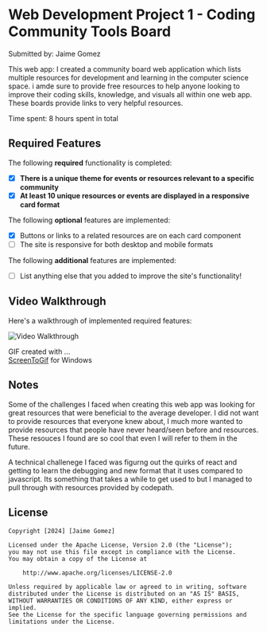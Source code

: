 # Web Development Project 1 - Coding Community Tools Board

Submitted by: Jaime Gomez

This web app: I created a community board web application which lists multiple resources for development and learning in the computer science space. i amde sure to provide free resources to help anyone looking to improve their coding skills, knowledge, and visuals all within one web app. These boards provide links to very helpful resources.

Time spent: 8 hours spent in total

## Required Features

The following **required** functionality is completed:

- [X] **There is a unique theme for events or resources relevant to a specific community**
- [X] **At least 10 unique resources or events are displayed in a responsive card format**

The following **optional** features are implemented:

- [X] Buttons or links to a related resources are on each card component
- [ ] The site is responsive for both desktop and mobile formats

The following **additional** features are implemented:

* [ ] List anything else that you added to improve the site's functionality!

## Video Walkthrough

Here's a walkthrough of implemented required features:

<img src='https://imgur.com/a/yrwTWC1.gif' title='Video Walkthrough' width='' alt='Video Walkthrough' />

GIF created with ...  
[ScreenToGif](https://www.screentogif.com/) for Windows


## Notes

Some of the challenges I faced when creating this web app was looking for great resources that were beneficial to the average developer. I did not want to provide resources that everyone knew about, I much more wanted to provide resources that people have never heard/seen before and resources. These resouces I found are so cool that even I will refer to them in the future.

A technical challenege I faced was figurng out the quirks of react and getting to learn the debugging and new format that it uses compared to javascript. Its something that takes a while to get used to but I managed to pull through with resources provided by codepath.

## License

    Copyright [2024] [Jaime Gomez]

    Licensed under the Apache License, Version 2.0 (the "License");
    you may not use this file except in compliance with the License.
    You may obtain a copy of the License at

        http://www.apache.org/licenses/LICENSE-2.0

    Unless required by applicable law or agreed to in writing, software
    distributed under the License is distributed on an "AS IS" BASIS,
    WITHOUT WARRANTIES OR CONDITIONS OF ANY KIND, either express or implied.
    See the License for the specific language governing permissions and
    limitations under the License.
